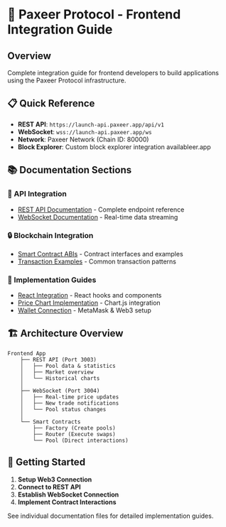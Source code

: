 # 🚀 Paxeer Protocol - Frontend Integration Guide

## Overview
Complete integration guide for frontend developers to build applications using the Paxeer Protocol infrastructure.

## 📋 Quick Reference
- **REST API**: `https://launch-api.paxeer.app/api/v1`
- **WebSocket**: `wss://launch-api.paxeer.app/ws`
- **Network**: Paxeer Network (Chain ID: 80000)
- **Block Explorer**: Custom block explorer integration availableer.app

## 📚 Documentation Sections

### 🔗 API Integration
- [REST API Documentation](./REST-API.md) - Complete endpoint reference
- [WebSocket Documentation](./WebSocket.md) - Real-time data streaming

### 🔒 Blockchain Integration
- [Smart Contract ABIs](./ABIs.md) - Contract interfaces and examples
- [Transaction Examples](./Transactions.md) - Common transaction patterns

### 🎯 Implementation Guides
- [React Integration](./guides/React-Integration.md) - React hooks and components
- [Price Chart Implementation](./guides/Price-Charts.md) - Chart.js integration
- [Wallet Connection](./guides/Wallet-Connection.md) - MetaMask & Web3 setup

## 🏗️ Architecture Overview

```
Frontend App
    ├── REST API (Port 3003)
    │   ├── Pool data & statistics
    │   ├── Market overview
    │   └── Historical charts
    │
    ├── WebSocket (Port 3004)
    │   ├── Real-time price updates
    │   ├── New trade notifications
    │   └── Pool status changes
    │
    └── Smart Contracts
        ├── Factory (Create pools)
        ├── Router (Execute swaps)
        └── Pool (Direct interactions)
```

## 🚦 Getting Started

1. **Setup Web3 Connection**
2. **Connect to REST API**
3. **Establish WebSocket Connection**
4. **Implement Contract Interactions**

See individual documentation files for detailed implementation guides.

